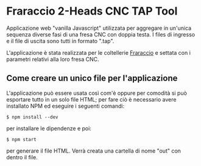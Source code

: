 # Fraraccio 2-Heads CNC TAP Tool

Applicazione web "vanilla Javascript" utilizzata per aggregare in
un'unica sequenza diverse fasi di una fresa CNC con doppia testa. I files
di ingresso e il file di uscita sono tutti in formato ".tap".

L'applicazione è stata realizzata per le coltellerie
[Fraraccio](https://www.fraraccioknife.com) e settata con i parametri relativi
alla loro fresa CNC.



## Come creare un unico file per l'applicazione

L'applicazione può essere usata così com'è oppure per comodità si può esportare
tutto in un solo file HTML; per fare ciò è necessario avere installato NPM ed
eseguire i seguenti comandi:

`$ npm install --dev`

per installare le dipendenze e poi:

`$ npm start`

per generare il file HTML. Verrà creata una cartella di nome "out" con dentro
il file.
